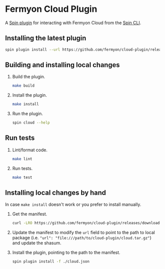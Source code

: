 # Fermyon Cloud Plugin

A [Spin plugin](https://github.com/fermyon/spin-plugins) for interacting with Fermyon Cloud from the [Spin CLI](https://github.com/fermyon/spin).

## Installing the latest plugin

```sh
spin plugin install --url https://github.com/fermyon/cloud-plugin/releases/download/canary/cloud.json
```

## Building and installing local changes

1. Build the plugin.

    ```sh
    make build
    ```

1. Install the plugin.

    ```sh
    make install
    ```

1. Run the plugin.

    ```sh
    spin cloud --help
    ```

## Run tests

1. Lint/format code.

    ```sh
    make lint
    ```

1. Run tests.

    ```sh
    make test
    ```

## Installing local changes by hand

In case `make install` doesn't work or you prefer to install manually.

1. Get the manifest.

    ```sh
    curl -LRO https://github.com/fermyon/cloud-plugin/releases/download/canary/cloud.json
    ```

1. Update the manifest to modify the `url` field to point to the path to local package (i.e. `"url": "file:///path/to/cloud-plugin/cloud.tar.gz"`) and update the shasum.

1. Install the plugin, pointing to the path to the manifest.

    ```sh
    spin plugin install -f ./cloud.json
    ```
